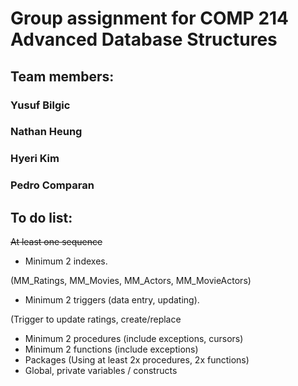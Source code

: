 # Group assignment for COMP 214 Advanced Database Structures
## Team members:
###                Yusuf Bilgic
###              Nathan Heung
###               Hyeri Kim
###               Pedro Comparan


## To do list:
~~At least one sequence~~
* Minimum 2 indexes.

(MM_Ratings, MM_Movies, MM_Actors, MM_MovieActors)
* Minimum 2 triggers (data entry, updating).

(Trigger to update ratings, create/replace
* Minimum 2 procedures (include exceptions, cursors)
* Minimum 2 functions (include exceptions)
* Packages (Using at least 2x procedures, 2x functions)
* Global, private variables / constructs
